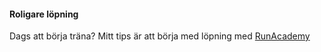 #### Roligare löpning

Dags att börja träna? Mitt tips är att börja med löpning med
 [RunAcademy](https://runacademy.se)

